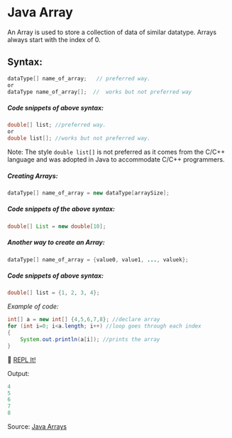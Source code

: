 # Java Array
An Array is used to store a collection of data of similar datatype. Arrays always start with the index of 0.

## Syntax:
```java
dataType[] name_of_array;   // preferred way.
or
dataType name_of_array[];  //  works but not preferred way
```

##### Code snippets of above syntax:
```java
double[] list; //preferred way.
or 
double list[]; //works but not preferred way.
```

Note: The style `double list[]` is not preferred as it comes from the C/C++ language and was adopted in Java to accommodate C/C++ programmers.

##### Creating Arrays:
```java
dataType[] name_of_array = new dataType[arraySize];
```

##### Code snippets of the above syntax:
```java
double[] List = new double[10];
```

##### Another way to create an Array:
```java
dataType[] name_of_array = {value0, value1, ..., valuek};
```

##### Code snippets of above syntax:
```java
double[] list = {1, 2, 3, 4};
```

*Example of code:*
```java
int[] a = new int[] {4,5,6,7,8}; //declare array
for (int i=0; i<a.length; i++) //loop goes through each index
{
    System.out.println(a[i]); //prints the array
}
```

:rocket: [REPL It!](https://repl.it/CONn)

Output:
```java
4
5
6
7
8
```

Source: [Java Arrays](https://docs.oracle.com/javase/tutorial/java/nutsandbolts/arrays.html)